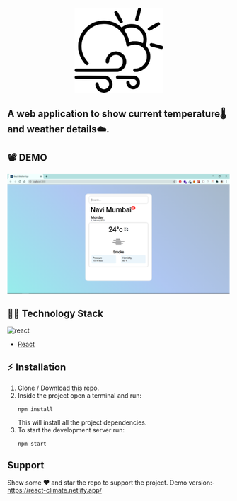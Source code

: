 <p align="center">
    <img src="./src/image/weather_icon.png" alt="WeatherApp" width="200px">
</p>

## A web application to show current temperature🌡️ and weather details☁️.

## :film_projector: DEMO
<p align="center">
<img src="./src/image/demo.png  " width="700px" alt="Demo of Webapp">
</p>


## :man_technologist: Technology Stack
![react](https://img.shields.io/badge/frontend-react-61dafb?style=flat&logo=React)

* [React](https://reactjs.org/)

## :zap: Installation

1. Clone / Download [this](https://github.com/ganesh1172/react_weather_app.git) repo.
2. Inside the project open a terminal and run:
    ```
    npm install
    ```
    This will install all the project dependencies.
3. To start the development server run:
    ```
    npm start
    ```
## Support

Show some :heart: and star the repo to support the project. Demo version:- https://react-climate.netlify.app/
